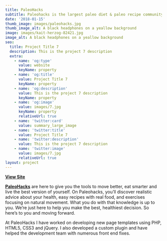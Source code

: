 ```yaml
---
title: PaleoHacks
subtitle: Paleohacks is the largest paleo diet & paleo recipe community online.
date: '2018-01-15'
thumb_image: images/paleohacks.jpg
thumb_image_alt: A black headphones on a yeallow background
image: images/kait-herzog-82421.jpg
image_alt: A black headphones on a yeallow background
seo:
  title: Project Title 7
  description: This is the project 7 description
  extra:
    - name: 'og:type'
      value: website
      keyName: property
    - name: 'og:title'
      value: Project Title 7
      keyName: property
    - name: 'og:description'
      value: This is the project 7 description
      keyName: property
    - name: 'og:image'
      value: images/7.jpg
      keyName: property
      relativeUrl: true
    - name: 'twitter:card'
      value: summary_large_image
    - name: 'twitter:title'
      value: Project Title 7
    - name: 'twitter:description'
      value: This is the project 7 description
    - name: 'twitter:image'
      value: images/7.jpg
      relativeUrl: true
layout: project
---
```

[**View Site**](http://www.blog.paleohacks.com)

[**PaleoHacks**](https://blog.paleohacks.com) are here to give you the tools to move better, eat smarter and live the best version of yourself. On Paleohacks, you’ll discover realistic advice about your health, easy recipes with real food, and exercises focusing on natural movement. What you do with that knowledge is up to you. We’re just here to help you make the best, healthiest decision. So here’s to you and moving forward.

At PaleoHacks I have worked on developing new page templates using PHP, HTML5, CSS3 and jQuery. I also developed a custom plugin and have helped the development team with numerous front end fixes.

